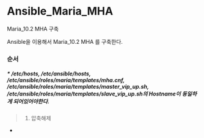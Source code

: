 # Ansible_Maria_MHA
Maria_10.2 MHA 구축 

Ansible을 이용해서 Maria_10.2 MHA 를 구축한다.

### 순서
##### * /etc/hosts, /etc/ansible/hosts, /etc/ansible/roles/maria/templates/mha.cnf, /etc/ansible/roles/maria/templates/master_vip_up.sh, /etc/ansible/roles/maria/templates/slave_vip_up.sh의 Hostname이 동일하게 되어있어야한다.

> 1. 압축해제
 - 




